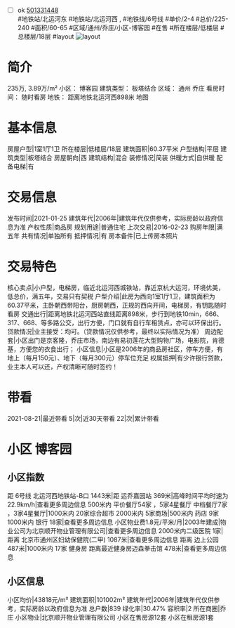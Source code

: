 - [ ] ok [501331448](https://bj.5i5j.com/ershoufang/501331448.html)  
 #地铁站/北运河东 #地铁站/北运河西 ,  #地铁线/6号线
#单价/2-4 #总价/225-240 #面积/60-65   #区域/通州/乔庄/小区-博客园 #在售 #所在楼层/低楼层 #总楼层/18层 #layout 
![layout](http://image2a.5i5j.com/bdir/layout/103084.jpg_P5.jpg) 
# 简介 
 235万,  3.89万/m² 
小区： 博客园
建筑类型： 板塔结合
区域： 通州 乔庄
看房时间： 随时看房
地铁： 距离地铁北运河西898米 地图
# 基本信息 
 房屋户型|1室1厅1卫
所在楼层|低楼层/18层
建筑面积|60.37平米
户型结构|平层
建筑类型|板塔结合
房屋朝向|西
建筑结构|混合
装修情况|简装
供暖方式|自供暖
配备电梯|有
# 交易信息 
 发布时间|2021-01-25
建筑年代|2006年|建筑年代仅供参考，实际房龄以政府信息为准
产权性质|商品房
规划用途|普通住宅
上次交易|2016-02-23
购房年限|满五年
共有情况|单独所有
抵押情况|有
房本备件|已上传房本照片
# 交易特色 
 核心卖点|小户型，电梯房，临近北运河西城铁站，靠近京杭大运河，环境优美，低总价，满五年，交易只有契税
户型介绍|此房为西向1室1厅1卫，建筑面积为60.37平米，主卧朝西带阳台，厨房朝西，正规的西向开间，电梯房，有钥匙随时看房
交通出行|距离地铁北运河西站直线距离898米，步行到地铁10min，666、317、668、等多路公交，出行方便，门口就有自行车租赁点，亦可以环保出行。
贷款情况|业主接受：均可。（贷款情况仅供参考，最终以实际情况为准）
周边配套|小区出门是京客隆，乔庄市场，南边有易初莲花大型购物广场，电影院，肯德基，方便您的衣食出行；
小区信息|小区是2006年的商品房社区，停车方便，有地上（每月150元）、地下（每月300元）停车位充足
权属抵押|有少许银行贷款，业主本人可以还，产权清晰可随时签约！
# 带看 
 2021-08-21|最近带看	 5|次|近30天带看	 22|次|累计带看
# 小区 博客园
## 小区指数 
 距 6号线 北运河西地铁站-B口 1443米|距 运乔嘉园站 369米|高峰时间平均时速为22.9km/h|查看更多周边信息
500米内 平价餐厅54家 ，5家4星餐厅
中档餐厅7家 ，3家4星餐厅|1000米内 20家综合超市
2000米内 5家商场|500米内 药店 9家
1000米内 银行 18家|查看更多周边信息
小区物业费1.8元/平米/月|2003年建成|物业公司为北京顺开物业管理有限公司|查看更多周边信息
2000米内二级医院 1家|距离 北京市通州区妇幼保健院(二甲)  1087米|查看更多周边信息
距离 边上公园 487米|1000米内 17家 健身房
距离最近健身房迈森拳击馆 478米|查看更多周边信息
## 小区信息 
 小区均价|43818元/m²
建筑面积|101002m²
建筑年代|2006年|建筑年代仅供参考，实际房龄以政府信息为准
总户数|839
绿化率|30.47%
容积率|2
所在商圈|乔庄
小区物业|北京顺开物业管理有限公司
小区在售房源12套
小区在租房源1套
